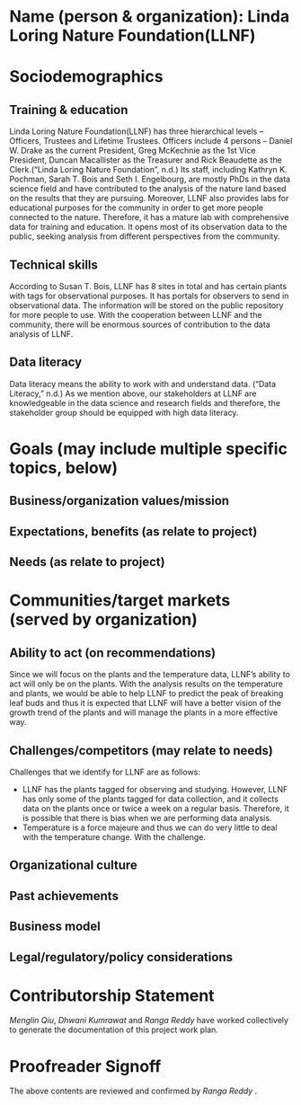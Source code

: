 # Name (person & organization): Linda Loring Nature Foundation(LLNF)

# Sociodemographics
## Training & education
Linda Loring Nature Foundation(LLNF) has three hierarchical levels – Officers, Trustees and Lifetime Trustees. Officers include 4 persons – Daniel W. Drake as the current President, Greg McKechnie as the 1st Vice President, Duncan Macallister as the Treasurer and Rick Beaudette as the Clerk.(“Linda Loring Nature Foundation”, n.d.)  Its staff, including Kathryn K. Pochman, Sarah T. Bois and Seth I. Engelbourg, are mostly PhDs in the data science field and have contributed to the analysis of the nature land based on the results that they are pursuing. Moreover, LLNF also provides labs for educational purposes for the community in order to get more people connected to the nature. Therefore, it has a mature lab with comprehensive data for training and education. It opens most of its observation data to the public, seeking analysis from different perspectives from the community. 
## Technical skills
According to Susan T. Bois, LLNF has 8 sites in total and has certain plants with tags for observational purposes. It has portals for observers to send in observational data. The information will be stored on the public repository for more people to use. With the cooperation between LLNF and the community, there will be enormous sources of contribution to the data analysis of LLNF. 
## Data literacy
Data literacy means the ability to work with and understand data. (“Data Literacy,” n.d.) As we mention above, our stakeholders at LLNF are knowledgeable in the data science and research fields and therefore, the stakeholder group should be equipped with high data literacy.
# Goals (may include multiple specific topics, below)
## Business/organization values/mission
## Expectations, benefits (as relate to project)
## Needs (as relate to project)

# Communities/target markets (served by organization)
## Ability to act (on recommendations)
Since we will focus on the plants and the temperature data, LLNF’s ability to act will only be on the plants. With the analysis results on the temperature and plants, we would be able to help LLNF to predict the peak of breaking leaf buds and thus it is expected that LLNF will have a better vision of the growth trend of the plants and will manage the plants in a more effective way. 
## Challenges/competitors (may relate to needs)
Challenges that we identify for LLNF are as follows:
* LLNF has the plants tagged for observing and studying. However, LLNF has only some of the plants tagged for data collection, and it collects data on the plants once or twice a week on a regular basis. Therefore, it is possible that there is bias when we are performing data analysis.
* Temperature is a force majeure and thus we can do very little to deal with the temperature change. With the challenge.
## Organizational culture
## Past achievements
## Business model
## Legal/regulatory/policy considerations

# Contributorship Statement
_Menglin Qiu_, _Dhwani Kumrawat_ and _Ranga Reddy_ have worked collectively to generate the documentation of this project work plan.

# Proofreader Signoff
The above contents are reviewed and confirmed by _Ranga Reddy_  .

